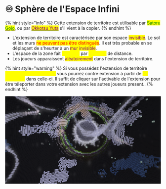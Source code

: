 # ♾ Sphère de l'Espace Infini

{% hint style="info" %}
Cette extension de territoire est utilisable par [<mark style="color:green;">Satoru Gojo</mark>](../roles/exorcistes/satoru-gojo.md), ou par [<mark style="color:purple;">Okkotsu Yuta</mark>](../roles/yuta-and-rika/okkotsu-yuta.md) s'il vient à la copier.
{% endhint %}

* L'extension de territoire est caractérisée par son espace <mark style="color:purple;">invisible</mark>. Le sol et les murs <mark style="color:red;">ne peuvent pas être distingués</mark>. Il est très probable en se déplaçant de s'heurter à un <mark style="color:purple;">mur invisible</mark>.
* L'espace de la zone fait <mark style="color:yellow;">30 blocs</mark> par <mark style="color:yellow;">30 blocs</mark> de distance.
* Les joueurs apparaissent <mark style="color:purple;">aléatoirement</mark> dans l'extension de territoire.

{% hint style="warning" %}
Si vous possédez l'extension de territoire <mark style="color:yellow;">Sphère de l'Espace Infini</mark> vous pourrez contre extension à partir de <mark style="color:yellow;">25 secondes</mark> dans celle-ci. Il suffit de cliquer sur l'activable de l'extension pour être téleporter dans votre extension avec les autres joueurs present..
{% endhint %}

![Extension de territoire: Sphère de l'Espace Infini](<../../.gitbook/assets/eee (1).png>)
